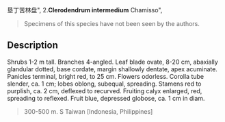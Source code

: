 垦丁苦林盘",
2.**Clerodendrum intermedium** Chamisso",

> Specimens of this species have not been seen by the authors.

## Description
Shrubs 1-2 m tall. Branches 4-angled. Leaf blade ovate, 8-20 cm, abaxially glandular dotted, base cordate, margin shallowly dentate, apex acuminate. Panicles terminal, bright red, to 25 cm. Flowers odorless. Corolla tube slender, ca. 1 cm; lobes oblong, subequal, spreading. Stamens red to purplish, ca. 2 cm, deflexed to recurved. Fruiting calyx enlarged, red, spreading to reflexed. Fruit blue, depressed globose, ca. 1 cm in diam.

> 300-500 m. S Taiwan [Indonesia, Philippines]
